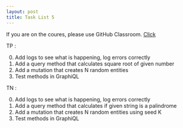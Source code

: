 ```yaml
---
layout: post
title: Task List 5
---
```


If you are on the coures, please use GitHub Classroom.
[Click](https://github.com/distributed-systems-wrust/base-l5-2019)

TP :

0. Add logs to see what is happening, log errors correctly
1. Add a query method that calculates square root of given number
2. Add a mutation that creates N random entities
3. Test methods in GraphiQL


TN :

0. Add logs to see what is happening, log errors correctly
1. Add a query method that calculates if given string is a palindrome
2. Add a mutation that creates N random entities using seed K
3. Test methods in GraphiQL